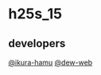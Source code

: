 # h25s_15

## developers

[@ikura-hamu](https://github.com/ikura-hamu)
[@dew-web](https://github.com/dew-web)
